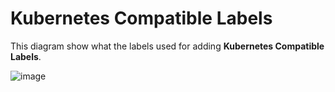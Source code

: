 # Kubernetes Compatible Labels

This diagram show what the labels used for adding **Kubernetes Compatible Labels**.

![image](https://github.com/YouMightNotNeedKubernetes/prometheus/assets/4363857/0939b290-3d74-42a3-8807-3beed504614a)
